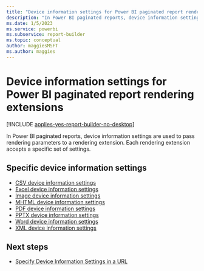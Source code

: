 ```yaml
---
title: "Device information settings for Power BI paginated report rendering extensions"
description: "In Power BI paginated reports, device information settings are used to pass rendering parameters to a rendering extension. Each rendering extension accepts a specific set of settings.  "
ms.date: 1/5/2023
ms.service: powerbi
ms.subservice: report-builder
ms.topic: conceptual
author: maggiesMSFT
ms.author: maggies
---
```

# Device information settings for Power BI paginated report rendering extensions

[!INCLUDE [applies-yes-report-builder-no-desktop](../../includes/applies-yes-report-builder-no-desktop.md)]

In Power BI paginated reports, device information settings are used to pass rendering parameters to a rendering extension. Each rendering extension accepts a specific set of settings.  
  
## Specific device information settings
  
- [CSV device information settings](csv-device-information-settings.md) 
- [Excel device information settings](excel-device-information-settings.md) 
- [Image device information settings](image-device-information-settings.md)
- [MHTML device information settings](mhtml-device-information-settings.md) 
- [PDF device information settings](pdf-device-information-settings.md)
- [PPTX device information settings](pptx-device-information-settings.md) 
- [Word device information settings](word-device-information-settings.md) 
- [XML device information settings](xml-device-information-settings.md)

## Next steps

- [Specify Device Information Settings in a URL](/sql/reporting-services/specify-device-information-settings-in-a-url)
